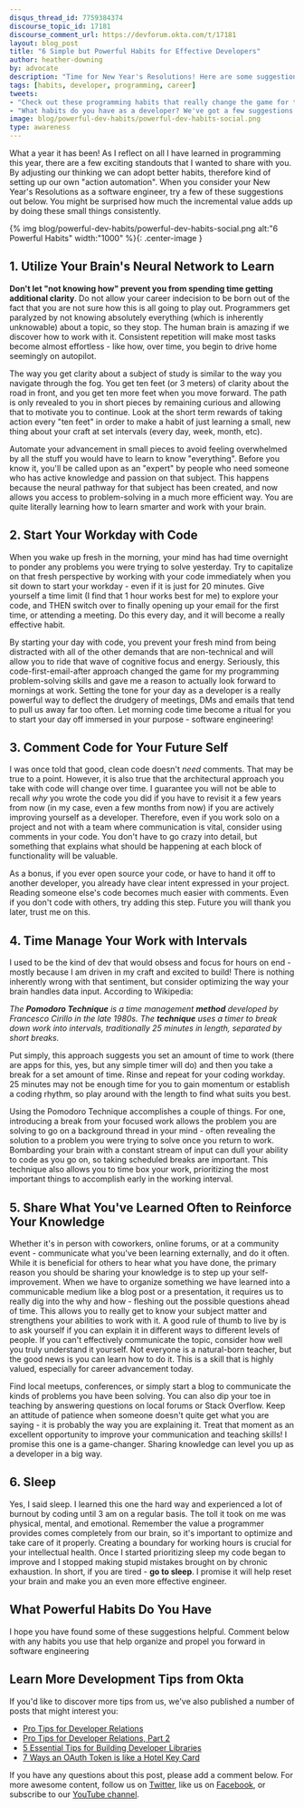 ```yaml
---
disqus_thread_id: 7759384374
discourse_topic_id: 17181
discourse_comment_url: https://devforum.okta.com/t/17181
layout: blog_post
title: "6 Simple but Powerful Habits for Effective Developers"
author: heather-downing
by: advocate
description: "Time for New Year's Resolutions! Here are some suggestions to implement that can really improve your programming career."
tags: [habits, developer, programming, career]
tweets:
- "Check out these programming habits that really change the game for the New Year."
- "What habits do you have as a developer? We've got a few suggestions."
image: blog/powerful-dev-habits/powerful-dev-habits-social.png
type: awareness
---
```


What a year it has been! As I reflect on all I have learned in programming this year, there are a few exciting standouts that I wanted to share with you. By adjusting our thinking we can adopt better habits, therefore kind of setting up our own "action automation". When you consider your New Year's Resolutions as a software engineer, try a few of these suggestions out below. You might be surprised how much the incremental value adds up by doing these small things consistently.

{% img blog/powerful-dev-habits/powerful-dev-habits-social.png alt:"6 Powerful Habits" width:"1000" %}{: .center-image }

## 1. Utilize Your Brain's Neural Network to Learn

**Don't let "not knowing how" prevent you from spending time getting additional clarity**. Do not allow your career indecision to be born out of the fact that you are not sure how this is all going to play out. Programmers get paralyzed by not knowing absolutely everything (which is inherently unknowable) about a topic, so they stop. The human brain is amazing if we discover how to work with it. Consistent repetition will make most tasks become almost effortless - like how, over time, you begin to drive home seemingly on autopilot.

The way you get clarity about a subject of study is similar to the way you navigate through the fog. You get ten feet (or 3 meters) of clarity about the road in front, and you get ten more feet when you move forward. The path is only revealed to you in short pieces by remaining curious and allowing that to motivate you to continue. Look at the short term rewards of taking action every "ten feet" in order to make a habit of just learning a small, new thing about your craft at set intervals (every day, week, month, etc).

Automate your advancement in small pieces to avoid feeling overwhelmed by all the stuff you would have to learn to know "everything". Before you know it, you'll be called upon as an "expert" by people who need someone who has active knowledge and passion on that subject. This happens because the neural pathway for that subject has been created, and now allows you access to problem-solving in a much more efficient way. You are quite literally learning how to learn smarter and work with your brain.

## 2. Start Your Workday with Code

When you wake up fresh in the morning, your mind has had time overnight to ponder any problems you were trying to solve yesterday. Try to capitalize on that fresh perspective by working with your code immediately when you sit down to start your workday - even if it is just for 20 minutes. Give yourself a time limit (I find that 1 hour works best for me) to explore your code, and THEN switch over to finally opening up your email for the first time, or attending a meeting. Do this every day, and it will become a really effective habit.

By starting your day with code, you prevent your fresh mind from being distracted with all of the other demands that are non-technical and will allow you to ride that wave of cognitive focus and energy. Seriously, this code-first-email-after approach changed the game for my programming problem-solving skills and gave me a reason to actually look forward to mornings at work. Setting the tone for your day as a developer is a really powerful way to deflect the drudgery of meetings, DMs and emails that tend to pull us away far too often. Let morning code time become a ritual for you to start your day off immersed in your purpose - software engineering!

## 3. Comment Code for Your Future Self

I was once told that good, clean code doesn't *need* comments. That may be true to a point. However, it is also true that the architectural approach you take with code will change over time. I guarantee you will not be able to recall *why* you wrote the code you did if you have to revisit it a few years from now (in my case, even a few months from now) if you are actively improving yourself as a developer. Therefore, even if you work solo on a project and not with a team where communication is vital, consider using comments in your code. You don't have to go crazy into detail, but something that explains what should be happening at each block of functionality will be valuable.

As a bonus, if you ever open source your code, or have to hand it off to another developer, you already have clear intent expressed in your project. Reading someone else's code becomes much easier with comments. Even if you don't code with others, try adding this step. Future you will thank you later, trust me on this.

## 4. Time Manage Your Work with Intervals

I used to be the kind of dev that would obsess and focus for hours on end - mostly because I am driven in my craft and excited to build! There is nothing inherently wrong with that sentiment, but consider optimizing the way your brain handles data input. According to Wikipedia:

*The **Pomodoro Technique** is a time management **method** developed by Francesco Cirillo in the late 1980s. The **technique** uses a timer to break down work into intervals, traditionally 25 minutes in length, separated by short breaks.*

Put simply, this approach suggests you set an amount of time to work (there are apps for this, yes, but any simple timer will do) and then you take a break for a set amount of time. Rinse and repeat for your coding workday. 25 minutes may not be enough time for you to gain momentum or establish a coding rhythm, so play around with the length to find what suits you best.

Using the Pomodoro Technique accomplishes a couple of things. For one, introducing a break from your focused work allows the problem you are solving to go on a background thread in your mind - often revealing the solution to a problem you were trying to solve once you return to work. Bombarding your brain with a constant stream of input can dull your ability to code as you go on, so taking scheduled breaks are important. This technique also allows you to time box your work, prioritizing the most important things to accomplish early in the working interval.

## 5. Share What You've Learned Often to Reinforce Your Knowledge

Whether it's in person with coworkers, online forums, or at a community event - communicate what you've been learning externally, and do it often. While it is beneficial for others to hear what you have done, the primary reason you should be sharing your knowledge is to step up your self-improvement. When we have to organize something we have learned into a communicable medium like a blog post or a presentation, it requires us to really dig into the why and how - fleshing out the possible questions ahead of time. This allows you to really get to know your subject matter and strengthens your abilities to work with it. A good rule of thumb to live by is to ask yourself if you can explain it in different ways to different levels of people. If you can't effectively communicate the topic, consider how well you truly understand it yourself. Not everyone is a natural-born teacher, but the good news is you can learn how to do it. This is a skill that is highly valued, especially for career advancement today.

Find local meetups, conferences, or simply start a blog to communicate the kinds of problems you have been solving. You can also dip your toe in teaching by answering questions on local forums or Stack Overflow. Keep an attitude of patience when someone doesn't quite get what you are saying - it is probably the way you are explaining it. Treat that moment as an excellent opportunity to improve your communication and teaching skills! I promise this one is a game-changer. Sharing knowledge can level you up as a developer in a big way.

## 6. Sleep

Yes, I said sleep. I learned this one the hard way and experienced a lot of burnout by coding until 3 am on a regular basis. The toll it took on me was physical, mental, and emotional. Remember the value a programmer provides comes completely from our brain, so it's important to optimize and take care of it properly. Creating a boundary for working hours is crucial for your intellectual health. Once I started prioritizing sleep my code began to improve and I stopped making stupid mistakes brought on by chronic exhaustion. In short, if you are tired - **go to sleep**. I promise it will help reset your brain and make you an even more effective engineer.

## What Powerful Habits Do You Have

I hope you have found some of these suggestions helpful. Comment below with any habits you use that help organize and propel you forward in software engineering

## Learn More Development Tips from Okta

If you'd like to discover more tips from us, we've also published a number of posts that might interest you:

* [Pro Tips for Developer Relations](/blog/2019/01/28/developer-relations-pro-tips)
* [Pro Tips for Developer Relations, Part 2](/blog/2019/04/30/developer-relations-pro-tips-2)
* [5 Essential Tips for Building Developer Libraries](/blog/2019/06/10/five-essential-tips-for-building-developer-libraries)
* [7 Ways an OAuth Token is like a Hotel Key Card](/blog/2019/06/05/seven-ways-an-oauth-access-token-is-like-a-hotel-key-card)

If you have any questions about this post, please add a comment below. For more awesome content, follow us on [Twitter](https://twitter.com/oktadev), like us on [Facebook](https://www.facebook.com/oktadevelopers/), or subscribe to our [YouTube channel](https://www.youtube.com/c/oktadev).
